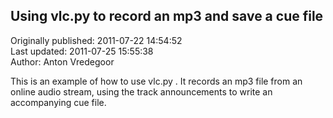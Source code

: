 ## Using vlc.py to record an mp3 and save a cue file  
Originally published: 2011-07-22 14:54:52  
Last updated: 2011-07-25 15:55:38  
Author: Anton Vredegoor  
  
This is an example of how to use vlc.py . It records an mp3 file from an online audio stream, using the track announcements to write an accompanying cue file. 